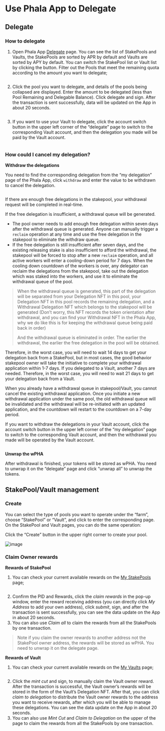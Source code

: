 # Use Phala App to Delegate

## Delegate <a href="#delegate" id="delegate"></a>

### How to delegate <a href="#how-to-delegate" id="how-to-delegate"></a>

1. Open Phala App [Delegate](https://app.phala.network/delegate/) page. You can see the list of StakePools and Vaults, the StakePools are sorted by APR by default and Vaults are sorted by APY by default. You can switch the StakePool list or Vault list by clicking the button. Filter out the Pools that meet the remaining quota according to the amount you want to delegate;

<figure><img src="https://user-images.githubusercontent.com/110812052/209429064-02506702-8646-48f1-9d32-0a2578380218.png" alt=""><figcaption></figcaption></figure>

2. Click the pool you want to delegate, and details of the pools being collapsed are displayed. Enter the amount to be delegated (less than Pool Remaining and Delegable Balance). Click delegate and sign. After the transaction is sent successfully, data will be updated on the App in about 20 seconds.

<figure><img src="https://user-images.githubusercontent.com/110812052/209429293-f97c0736-04a2-4cff-9e92-d4f2130a4eab.png" alt=""><figcaption></figcaption></figure>

3. If you want to use your Vault to delegate, click the account switch button in the upper left corner of the “delegate” page to switch to the corresponding Vault account, and then the delegation you made will be paid by the Vault account.

<figure><img src="https://user-images.githubusercontent.com/110812052/209429779-a1b7b517-42e6-4b6f-ad78-e36e49070578.png" alt=""><figcaption></figcaption></figure>

### How could I cancel my delegation? <a href="#how-could-i-cancel-my-delegation" id="how-could-i-cancel-my-delegation"></a>

**Withdraw the delegations**

You need to find the corresponding delegation from the “my delegation” page of the Phala App, click `withdraw` and enter the value to be withdrawn to cancel the delegation.

<figure><img src="https://user-images.githubusercontent.com/110812052/209429550-27a28ae0-d20e-4749-9aae-970328cccaa1.png" alt=""><figcaption></figcaption></figure>

If there are enough free delegations in the stakepool, your withdrawal request will be completed in real-time.

If the free delegation is insufficient, a withdrawal queue will be generated.

* The pool owner needs to add enough free delegation within seven days after the withdrawal queue is generated. Anyone can manually trigger a `reclaim` operation at any time and use the free delegation in the stakepool to eliminate the withdraw queue.
* If the free delegation is still insufficient after seven days, and the existing releasing stake is also insufficient to afford the withdrawal, the stakepool will be forced to stop after a new `reclaim` operation, and all active workers will enter a cooling-down period for 7 days. When the cooling down countdown of the workers is over, any delegator can reclaim the delegations from the stakepool, take out the delegation which was staked into the workers, and use it to eliminate the withdrawal queue of the pool.

> When the withdrawal queue is generated, this part of the delegation will be separated from your Delegation NFT in this pool, your Delegation NFT in this pool records the remaining delegation, and a Withdrawal Delegation NFT which belongs to the stakepool will be generated (Don’t worry, this NFT records the token orientation after withdrawal, and you can find your Withdrawal NFT in the Phala App, why we do like this is for keeping the withdrawal queue being paid back in order)
>
> And the withdrawal queue is eliminated in order. The earlier the withdrawal, the earlier the free delegation in the pool will be obtained.

Therefore, in the worst case, you will need to wait 14 days to get your delegation back from a StakePool, but in most cases, the good behavior stakepool owner will take the initiative to complete your withdrawal application within 1-7 days. If you delegated to a Vault, another 7 days are needed. Therefore, in the worst case, you will need to wait 21 days to get your delegation back from a Vault.

When you already have a withdrawal queue in stakepool/Vault, you cannot cancel the existing withdrawal application. Once you initiate a new withdrawal application under the same pool, the old withdrawal queue will be invalidated and the withdrawal will be re-initiated with an updated application, and the countdown will restart to the countdown on a 7-day period.

If you want to withdraw the delegations in your Vault account, click the account switch button in the upper left corner of the “my delegation” page to switch to the corresponding Vault account, and then the withdrawal you made will be operated by the Vault account.

<figure><img src="https://user-images.githubusercontent.com/110812052/209429873-440f22f5-9640-4c00-93d6-5b330aa40883.png" alt=""><figcaption></figcaption></figure>

**Unwrap the wPHA**

After withdrawal is finished, your tokens will be stored as wPHA. You need to unwrap it on the “delegate” page and click “unwrap all” to unwrap the tokens.

## StakePool/Vault management <a href="#stakepoolvault-management" id="stakepoolvault-management"></a>

### Create <a href="#create" id="create"></a>

You can select the type of pools you want to operate under the “farm”, choose “StakePool” or “Vault”, and click to enter the corresponding page. On the StakePool and Vault pages, you can do the same operation:

Click the “Create” button in the upper right corner to create your pool.

![image](https://user-images.githubusercontent.com/110812052/209429918-868fdbf3-627d-412c-9be9-9ba20cb26d2f.png)

### Claim Owner rewards <a href="#claim-owner-rewards" id="claim-owner-rewards"></a>

**Rewards of StakePool**

1. You can check your current available rewards on the [My StakePools](https://app.phala.network/farm/stake-pool) page;

<figure><img src="https://user-images.githubusercontent.com/110812052/209430378-eae91aa1-155a-49fc-bd06-5a477f9461d3.png" alt=""><figcaption></figcaption></figure>

2. Confirm the PID and Rewards, click the _claim rewards_ in the pop-up window, enter the reward receiving address (you can directly click _My Address_ to add your own address), click _submit_, sign, and after the transaction is sent successfully, you can see the data update on the App in about 20 seconds.
3. You can also use _Claim all_ to claim the rewards from all the StakePools by one transaction.

> Note if you claim the owner rewards to another address not the StakePool owner address, the rewards will be stored as wPHA. You need to unwrap it on the delegate page.

**Rewards of Vault**

1. You can check your current available rewards on the [My Vaults](https://app.phala.network/farm/vault) page;

<figure><img src="https://user-images.githubusercontent.com/110812052/209430114-8ce86909-2439-4770-9ed9-aa3e6fa524f5.png" alt=""><figcaption></figcaption></figure>

2. Click the _mint cut_ and sign, to manually claim the Vault owner reward. After the transaction is successful, the Vault owner’s rewards will be stored in the form of the Vault’s Delegation NFT. After that, you can click _claim to delegation_ to distribute the Vault owner rewards to the address you want to receive rewards, after which you will be able to manage these delegations. You can see the data update on the App in about 20 seconds.
3. You can also use _Mint Cut_ and _Claim to Delegation_ on the upper of the page to claim the rewards from all the StakePools by one transaction.
